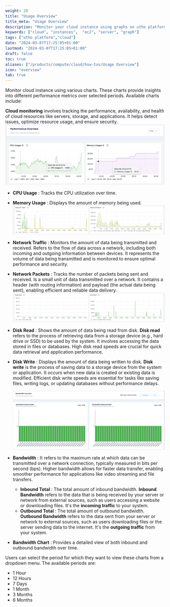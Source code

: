 ```yaml
---
weight: 20
title: "Usage Overview"
title_meta: "Usage Overview"
description: "Monitor your cloud instance using graphs on utho platform"
keywords: ["cloud", "instances",  "ec2", "server", "graph"]
tags: ["utho platform","cloud"]
date: "2024-03-07T17:25:05+01:00"
lastmod: "2024-03-07T17:25:05+01:00"
draft: false
toc: true
aliases: ["/products/compute/cloud/how-tos/Usage Overview"]
icon: "overview"
tab: true
---
```

Monitor cloud instance using various charts. These charts provide insights into different performance metrics over selected periods. Available charts include:

**Cloud monitoring** involves tracking the performance, availability, and health of cloud resources like servers, storage, and applications. It helps detect issues, optimize resource usage, and ensure security. ![1718830756383](image/index/1718830756383.png)

* **CPU Usage** : Tracks the CPU utilization over time.
* **Memory Usage** : Displays the amount of memory being used.![1743496875247](image/index/1743496875247.png)
* **Network Traffic** : Monitors the amount of data being transmitted and received. Refers to the flow of data across a network, including both incoming and outgoing information between devices. It represents the volume of data being transmitted and is monitored to ensure optimal performance and security.
* **Network Packets** : Tracks the number of packets being sent and received. Is a small unit of data transmitted over a network. It contains a header (with routing information) and payload (the actual data being sent), enabling efficient and reliable data delivery.![1743496903428](image/index/1743496903428.png)
* **Disk Read** : Shows the amount of data being read from disk. **Disk read** refers to the process of retrieving data from a storage device (e.g., hard drive or SSD) to be used by the system. It involves accessing the data stored in files or databases. High disk read speeds are crucial for quick data retrieval and application performance.
* **Disk Write** : Displays the amount of data being written to disk. **Disk write** is the process of saving data to a storage device from the system or application. It occurs when new data is created or existing data is modified. Efficient disk write speeds are essential for tasks like saving files, writing logs, or updating databases without performance delays.

  ![1743497115585](image/index/1743497115585.png)
* **Bandwidth** : It refers to the maximum rate at which data can be transmitted over a network connection, typically measured in bits per second (bps). Higher bandwidth allows for faster data transfer, enabling smoother performance for applications like video streaming and file transfers.

  * **Inbound Total** : The total amount of inbound bandwidth. **Inbound Bandwidth** refers to the data that is being received by your server or network from external sources, such as users accessing a website or downloading files. It's the **incoming traffic** to your system.
  * **Outbound Total** : The total amount of outbound bandwidth. **Outbound Bandwidth** refers to the data sent from your server or network to external sources, such as users downloading files or the server sending data to the internet. It's the **outgoing traffic** from your system.
* **Bandwidth Chart** : Provides a detailed view of both inbound and outbound bandwidth over time.

Users can select the period for which they want to view these charts from a dropdown menu. The available periods are:

* 1 Hour
* 12 Hours
* 7 Days
* 1 Month
* 3 Months
* 6 Months
